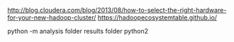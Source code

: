 http://blog.cloudera.com/blog/2013/08/how-to-select-the-right-hardware-for-your-new-hadoop-cluster/
https://hadoopecosystemtable.github.io/

python -m 
analysis folder
results folder
python2
